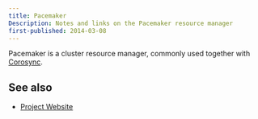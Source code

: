 ```yaml
---
title: Pacemaker
Description: Notes and links on the Pacemaker resource manager
first-published: 2014-03-08
---
```


Pacemaker is a cluster resource manager, commonly used together with 
[Corosync](/docs/corosync.html).

See also
--------

*   [Project Website](http://clusterlabs.org/)
